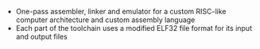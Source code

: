  - One-pass assembler, linker and emulator for a custom RISC-like computer architecture and custom assembly language
 - Each part of the toolchain uses a modified ELF32 file format for its input and output files 
